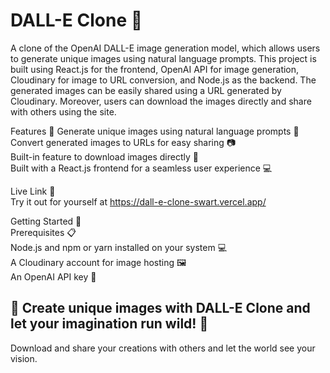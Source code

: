 <h1>DALL-E Clone 🤖</h1> 
A clone of the OpenAI DALL-E image generation model, which allows users to generate unique images using natural language prompts. This project is built using React.js for the frontend, OpenAI API for image generation, Cloudinary for image to URL conversion, and Node.js as the backend. The generated images can be easily shared using a URL generated by Cloudinary. Moreover, users can download the images directly and share with others using the site.

Features 🚀
Generate unique images using natural language prompts 💬  
Convert generated images to URLs for easy sharing 📷  
Built-in feature to download images directly 💾  
Built with a React.js frontend for a seamless user experience 💻

Live Link 🔗  
Try it out for yourself at https://dall-e-clone-swart.vercel.app/

Getting Started 🚀  
Prerequisites 📋  
Node.js and npm or yarn installed on your system 💻  
A Cloudinary account for image hosting 🖼  
An OpenAI API key 🔑

<h2>🎉 Create unique images with DALL-E Clone and let your imagination run wild! 🌈 </h2> 

Download and share your creations with others and let the world see your vision.
